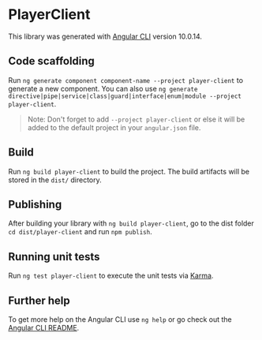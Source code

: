 # PlayerClient

This library was generated with [Angular CLI](https://github.com/angular/angular-cli) version 10.0.14.

## Code scaffolding

Run `ng generate component component-name --project player-client` to generate a new component. You can also use `ng generate directive|pipe|service|class|guard|interface|enum|module --project player-client`.
> Note: Don't forget to add `--project player-client` or else it will be added to the default project in your `angular.json` file. 

## Build

Run `ng build player-client` to build the project. The build artifacts will be stored in the `dist/` directory.

## Publishing

After building your library with `ng build player-client`, go to the dist folder `cd dist/player-client` and run `npm publish`.

## Running unit tests

Run `ng test player-client` to execute the unit tests via [Karma](https://karma-runner.github.io).

## Further help

To get more help on the Angular CLI use `ng help` or go check out the [Angular CLI README](https://github.com/angular/angular-cli/blob/master/README.md).

